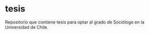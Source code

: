 # tesis
Repositorio que contiene tesis para optar al grado de Sociólogo en la Universidad de Chile. 
